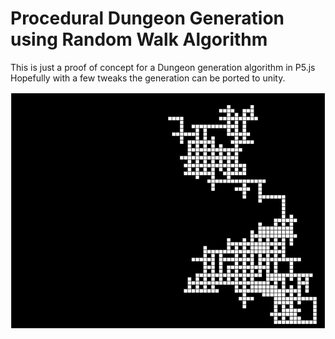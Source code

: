 # Procedural Dungeon Generation using Random Walk Algorithm

This is just a proof of concept for a Dungeon generation algorithm in P5.js 
Hopefully with a few tweaks the generation can be ported to unity.

![Algorithm](image.png)
